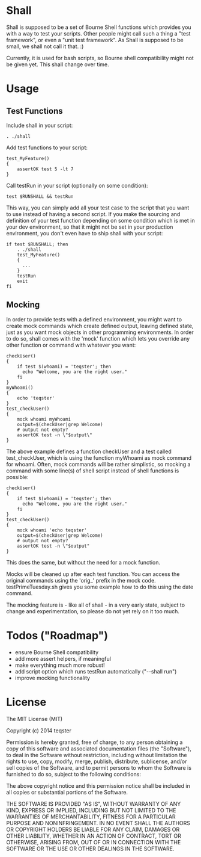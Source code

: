 Shall
=====

Shall is supposed to be a set of Bourne Shell functions which provides you with a way to test your scripts. Other people might call such a thing a "test framework", or even a "unit test framework". As Shall is supposed to be small, we shall not call it that. :)

Currently, it is used for bash scripts, so Bourne shell compatibility might not be given yet. This shall change over time.

Usage
=====

Test Functions
--------------

Include shall in your script:

    . ./shall

Add test functions to your script:

    test_MyFeature()
    {
        assertOK test 5 -lt 7
    }

Call testRun in your script (optionally on some condition):

    test $RUNSHALL && testRun

This way, you can simply add all your test case to the script that you want to use instead of having a second script. If you make the sourcing and definition of your test function depending on some condition which is met in your dev environment, so that it might not be set in your production environment, you don't even have to ship shall with your script:

    if test $RUNSHALL; then
        . ./shall
        test_MyFeature()
        {
          ...
        }
        testRun
        exit
    fi

Mocking
-------

In order to provide tests with a defined environment, you might want to create mock commands which create defined output, leaving defined state, just as you want mock objects in other programming environments. In order to do so, shall comes with the 'mock' function which lets you override any other function or command with whatever you want:

    checkUser()
    {
        if test $(whoami) = 'teqster'; then
          echo "Welcome, you are the right user."
        fi
    }
    myWhoami()
    {
        echo 'teqster'
    }
    test_checkUser()
    {
        mock whoami myWhoami
        output=$(checkUser|grep Welcome)
        # output not empty?
        assertOK test -n \"$output\"
    }

The above example defines a function checkUser and a test called test_checkUser, which is using the function myWhoami as mock command for whoami. Often, mock commands will be rather simplistic, so mocking a command with some line(s) of shell script instead of shell functions is possible:

    checkUser()
    {
        if test $(whoami) = 'teqster'; then
          echo "Welcome, you are the right user."
        fi
    }
    test_checkUser()
    {
        mock whoami 'echo teqster'
        output=$(checkUser|grep Welcome)
        # output not empty?
        assertOK test -n \"$output"
    }

This does the same, but without the need for a mock function. 

Mocks will be cleaned up after each test function. You can access the original commands using the 'orig_' prefix in the mock code. testPrimeTuesday.sh gives you some example how to do this using the date command.

The mocking feature is - like all of shall - in a very early state, subject to change and experimentation, so please do not yet rely on it too much.

Todos ("Roadmap")
=================

- ensure Bourne Shell compatibility
- add more assert helpers, if meaningful
- make everything much more robust!
- add script option which runs testRun automatically ("--shall run")
- improve mocking functionality


License
=======

The MIT License (MIT)

Copyright (c) 2014 teqster

Permission is hereby granted, free of charge, to any person obtaining a copy
of this software and associated documentation files (the "Software"), to deal
in the Software without restriction, including without limitation the rights
to use, copy, modify, merge, publish, distribute, sublicense, and/or sell
copies of the Software, and to permit persons to whom the Software is
furnished to do so, subject to the following conditions:

The above copyright notice and this permission notice shall be included in
all copies or substantial portions of the Software.

THE SOFTWARE IS PROVIDED "AS IS", WITHOUT WARRANTY OF ANY KIND, EXPRESS OR
IMPLIED, INCLUDING BUT NOT LIMITED TO THE WARRANTIES OF MERCHANTABILITY,
FITNESS FOR A PARTICULAR PURPOSE AND NONINFRINGEMENT. IN NO EVENT SHALL THE
AUTHORS OR COPYRIGHT HOLDERS BE LIABLE FOR ANY CLAIM, DAMAGES OR OTHER
LIABILITY, WHETHER IN AN ACTION OF CONTRACT, TORT OR OTHERWISE, ARISING FROM,
OUT OF OR IN CONNECTION WITH THE SOFTWARE OR THE USE OR OTHER DEALINGS IN
THE SOFTWARE.

